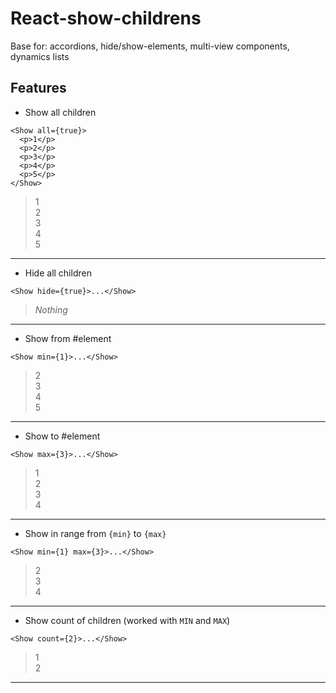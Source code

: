 # React-show-childrens
Base for: accordions, hide/show-elements, multi-view components, dynamics lists

## Features
* Show all children

``` 
<Show all={true}>
  <p>1</p>
  <p>2</p>
  <p>3</p>
  <p>4</p>
  <p>5</p>
</Show>
```
> 1  
> 2  
> 3  
> 4  
> 5  

---

* Hide all children
``` 
<Show hide={true}>...</Show>
```

> *Nothing*

---

* Show from #element
``` 
<Show min={1}>...</Show>
```

> 2  
> 3  
> 4  
> 5  

---

* Show to #element
``` 
<Show max={3}>...</Show>
```

> 1  
> 2  
> 3  
> 4  

---

* Show in range from `{min}` to `{max}`
``` 
<Show min={1} max={3}>...</Show>
```

> 2  
> 3  
> 4  

---

* Show count of children (worked with `MIN` and `MAX`)
``` 
<Show count={2}>...</Show>
```

> 1  
> 2  

---
